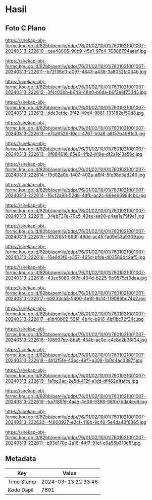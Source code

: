 # Hasil

## Foto C Plano

https://sirekap-obj-formc.kpu.go.id/82bb/pemilu/pdpr/76/01/02/10/01/7601021001007-20240313-222610--cee48805-90b9-45e1-97c4-76888794aeef.jpg

https://sirekap-obj-formc.kpu.go.id/82bb/pemilu/pdpr/76/01/02/10/01/7601021001007-20240313-222611--b72f36e0-a097-4843-a438-3a8052fa034b.jpg

https://sirekap-obj-formc.kpu.go.id/82bb/pemilu/pdpr/76/01/02/10/01/7601021001007-20240313-222612--3f4c03bb-b648-48b0-b6da-b6f2e8f733d3.jpg

https://sirekap-obj-formc.kpu.go.id/82bb/pemilu/pdpr/76/01/02/10/01/7601021001007-20240313-222612--dde3efdc-3f42-49d4-9881-133182af50d8.jpg

https://sirekap-obj-formc.kpu.go.id/82bb/pemilu/pdpr/76/01/02/10/01/7601021001007-20240313-222613--e7ca9526-10cc-4767-b0a8-a8f57b4981c3.jpg

https://sirekap-obj-formc.kpu.go.id/82bb/pemilu/pdpr/76/01/02/10/01/7601021001007-20240313-222613--0f884616-65e6-4fb2-b19e-df2a1b13a56c.jpg

https://sirekap-obj-formc.kpu.go.id/82bb/pemilu/pdpr/76/01/02/10/01/7601021001007-20240313-222614--f9d02a0b-1407-402a-a6f4-5fe98d5ad249.jpg

https://sirekap-obj-formc.kpu.go.id/82bb/pemilu/pdpr/76/01/02/10/01/7601021001007-20240313-222614--f6cf2a98-52d9-4dfb-ac2c-66ee66994cbc.jpg

https://sirekap-obj-formc.kpu.go.id/82bb/pemilu/pdpr/76/01/02/10/01/7601021001007-20240313-222615--34eb737e-70e5-40ae-aa98-c4ae1e79f9e1.jpg

https://sirekap-obj-formc.kpu.go.id/82bb/pemilu/pdpr/76/01/02/10/01/7601021001007-20240313-222615--5f52f851-663f-49dd-ac45-fad9c53a9309.jpg

https://sirekap-obj-formc.kpu.go.id/82bb/pemilu/pdpr/76/01/02/10/01/7601021001007-20240313-222616--16e9d3f6-e357-465d-bfda-d03589b42ef5.jpg

https://sirekap-obj-formc.kpu.go.id/82bb/pemilu/pdpr/76/01/02/10/01/7601021001007-20240313-222616--43ec5060-6f7d-404d-b225-9e9575cf9dea.jpg

https://sirekap-obj-formc.kpu.go.id/82bb/pemilu/pdpr/76/01/02/10/01/7601021001007-20240313-222617--b9233ca8-5400-4e19-8c14-119086bd74b2.jpg

https://sirekap-obj-formc.kpu.go.id/82bb/pemilu/pdpr/76/01/02/10/01/7601021001007-20240313-222617--e1b40b02-53f4-4b4c-b916-4bf1bc72f34c.jpg

https://sirekap-obj-formc.kpu.go.id/82bb/pemilu/pdpr/76/01/02/10/01/7601021001007-20240313-222618--108937de-8ba5-454b-ac0e-c4c8c2b36f34.jpg

https://sirekap-obj-formc.kpu.go.id/82bb/pemilu/pdpr/76/01/02/10/01/7601021001007-20240313-222618--4b12f5fe-43bc-49f1-a309-1b0d4ad3387f.jpg

https://sirekap-obj-formc.kpu.go.id/82bb/pemilu/pdpr/76/01/02/10/01/7601021001007-20240313-222619--1a1bc2ac-2e5d-412f-a1dd-df462e1fafce.jpg

https://sirekap-obj-formc.kpu.go.id/82bb/pemilu/pdpr/76/01/02/10/01/7601021001007-20240313-222619--ba7f85f6-4aae-4e08-9398-669b7bda4ed6.jpg

https://sirekap-obj-formc.kpu.go.id/82bb/pemilu/pdpr/76/01/02/10/01/7601021001007-20240313-222620--f4800927-e2cf-418b-9c40-5e4da43f8365.jpg

https://sirekap-obj-formc.kpu.go.id/82bb/pemilu/pdpr/76/01/02/10/01/7601021001007-20240313-222611--b93d170c-2a16-44f7-91cf-c9a56b313c8f.jpg


## Metadata

| Key        | Value               |
| ---------- | ------------------- |
| Time Stamp | 2024-03-13 22:33:46 |
| Kode Dapil | 7601                |



